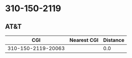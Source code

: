 # 310-150-2119
## AT&T


| CGI | Nearest CGI | Distance |
|-----|-------------|----------|
| 310-150-2119-20063 |  | 0.0 |
